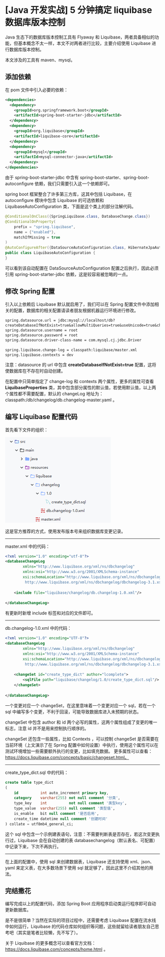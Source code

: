 # [Java 开发实战] 5 分钟搞定 liquibase 数据库版本控制

Java 生态下的数据库版本控制工具有 Flyaway 和 Liquibase，两者具备相似的功能，但基本概念不太一样，本文不对两者进行比较，主要介绍使用 Liquibase 进行数据库版本控制。

本文涉及的工具有 maven、mysql。

## 添加依赖

在 pom 文件中引入必要的依赖：

```xml
<dependencies>
  <dependency>
    <groupId>org.springframework.boot</groupId>
    <artifactId>spring-boot-starter-jdbc</artifactId>
  </dependency>
  <dependency>
    <groupId>org.liquibase</groupId>
    <artifactId>liquibase-core</artifactId>
  </dependency>
  <dependency>
    <groupId>mysql</groupId>
    <artifactId>mysql-connector-java</artifactId>
  </dependency>
</dependencies>
```

由于 spring-boot-starter-jdbc 中含有 spring-boot-starter、spring-boot-autoconfigure 依赖，我们只需要引入这一个依赖即可。

spring boot 框架整合了许多第三方库，这其中包括 Liquibase，在 autoconfigure 模块中包含 Liquibase 的可选依赖和 LiquibaseAutoConfiguration 类，下面是这个类上的部分注解代码。

```java
@ConditionalOnClass({SpringLiquibase.class, DatabaseChange.class})
@ConditionalOnProperty(
    prefix = "spring.liquibase",
    name = {"enabled"},
    matchIfMissing = true
)
@AutoConfigureAfter({DataSourceAutoConfiguration.class, HibernateJpaAutoConfiguration.class})
public class LiquibaseAutoConfiguration {
}
```

可以看到该自动配置在 DataSourceAutoConfiguration 配置之后执行，因此必须引用 spring-boot-starter-jdbc 依赖，这是较容易被忽略的一点。


## 修改 Spring 配置

引入以上依赖后 Liquibase 默认就启用了，我们可以在 Spring 配置文件中添加相关的配置，数据库的相关配置请读者朋友根据机器运行环境进行修改。

```properties
spring.datasource.url = jdbc:mysql://localhost/db?createDatabaseIfNotExist=true&allowMultiQueries=true&useUnicode=true&characterEncoding=utf8&serverTimezone=GMT%2B8
spring.datasource.username = root
spring.datasource.password = root
spring.datasource.driver-class-name = com.mysql.cj.jdbc.Driver

spring.liquibase.change-log = classpath:liquibase/master.xml
spring.liquibase.contexts = dev
```

注意：datasource 的 url 中包含 **createDatabaseIfNotExist=true** 配置，这将使数据库在不存在时自动创建。

在配置中只简单指定了 change-log 和 contexts 两个属性，更多的属性可查看 **LiquibaseProperties** 类，其中包含部分属性的默认值，若使用默认值，以上两个属性都不需要配置，默认的 changeLog 地址为：classpath:/db/changelog/db.changelog-master.yaml 。

## 编写 Liquibase 配置代码

首先看下文件的组织：

![文件结构](./liquibase/file_struct.png)

这是官方推荐的方式，使用发布版本号来组织数据库变更记录。

---

master.xml 中的代码：

```xml
<?xml version="1.0" encoding="utf-8"?>
<databaseChangeLog
        xmlns="http://www.liquibase.org/xml/ns/dbchangelog"
        xmlns:xsi="http://www.w3.org/2001/XMLSchema-instance"
        xsi:schemaLocation="http://www.liquibase.org/xml/ns/dbchangelog
         http://www.liquibase.org/xml/ns/dbchangelog/dbchangelog-3.1.xsd">

    <include file="liquibase/changelog/db.changelog-1.0.xml"/>

</databaseChangeLog>
```

有更新时新增 include 标签和对应的文件即可。

---

db.changelog-1.0.xml 中的代码：

```xml
<?xml version="1.0" encoding="UTF-8"?>
<databaseChangeLog
        xmlns="http://www.liquibase.org/xml/ns/dbchangelog"
        xmlns:xsi="http://www.w3.org/2001/XMLSchema-instance"
        xsi:schemaLocation="http://www.liquibase.org/xml/ns/dbchangelog
         http://www.liquibase.org/xml/ns/dbchangelog/dbchangelog-3.1.xsd">

    <changeSet id="create_type_dict" author="lcomplete">
        <sqlFile path="liquibase/changelog/1.0/create_type_dict.sql"/>
    </changeSet>

</databaseChangeLog>
```

一个变更对应一个 changeSet，在这里意味着一个变更对应一个 sql，若在一个 sql 中编写多个变更，不利于回滚，可能导致数据库进入未预期的状态。

changeSet 中包含 author 和 id 两个必写的属性，这两个属性组成了变更的唯一标志，注意 id 并不是用来控制执行顺序的。

changeSet 还包含一些属性，比如 Contexts ，可以控制 changeSet 是否需要在当前环境（上文演示了在 Spring 配置中如何设置）中执行，使用这个属性可以在测试环境增加一些需要额外执行的变更，比如填充数据。 更多属性可以查看：https://docs.liquibase.com/concepts/basic/changeset.html。

---

create_type_dict.sql 中的代码：

```sql
create table type_dict
(
    id          int auto_increment primary key,
    category    varchar(255) not null comment '分类',
    type_key    int          not null comment '类型key',
    type_value  varchar(255) null comment '类型值',
    is_enable   bit null comment '是否启用',
    create_time datetime null comment '创建时间'
) collate = utf8mb4_general_ci;
```

这个 sql 中包含一个示例建表语句，注意：不需要判断表是否存在，若这次变更执行过，Liquibase 会在自动创建的表 databasechangelog（默认表名、可配置） 中记录下来，下次不再执行。

---

在上面的配置中，使用 sql 来创建数据表，Liquibase 还支持使用 xml、json、yaml 来定义表，在大多数场景下使用 sql 就足够了，因此这里不介绍其他的用法。

## 完结撒花

编写完成以上的配置代码，添加 Spring Boot 应用程序启动类运行程序即可自动更新数据库。

是不是很简单？当然在实际的项目过程中，还需要考虑 Liquibase 配置在流水线中如何运行，Liquibase 的代码仓库如何组织等问题，这些就留给读者朋友自己思考吧（其实是笔者比较懒，先不写了）。

关于 Liquibase 的更多概念可以查看官方文档：<https://docs.liquibase.com/concepts/home.html> 。
